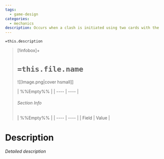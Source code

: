 ```yaml
---
tags:
  - game-design
categories:
  - mechanics
description: Occurs when a clash is initiated using two cards with the same link level. When this is done the primary card receives a +1 boost to all properties.
---
```

`=this.description`
> [!infobox]+
> # `=this.file.name`
> ![[Image.png|cover hsmall]]
> 
> | %%Empty%% |
> | ---- | ---- |
> ###### Section Info
> | %%Empty%% |
> | ---- | ---- |
> | Field | Value |

# Description

*Detailed description*